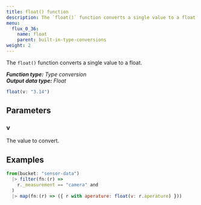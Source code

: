 ```yaml
---
title: float() function
description: The `float()` function converts a single value to a float.
menu:
  flux_0_36:
    name: float
    parent: built-in-type-conversions
weight: 2
---
```


The `float()` function converts a single value to a float.

_**Function type:** Type conversion_  
_**Output data type:** Float_

```js
float(v: "3.14")
```

## Parameters

### v
The value to convert.

## Examples
```js
from(bucket: "sensor-data")
  |> filter(fn:(r) =>
    r._measurement == "camera" and
  )
  |> map(fn:(r) => ({ r with aperature: float(v: r.aperature) }))
```
